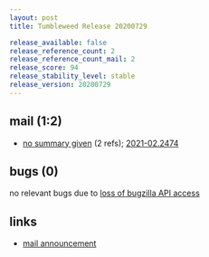 ```yaml
---
layout: post
title: Tumbleweed Release 20200729

release_available: false
release_reference_count: 2
release_reference_count_mail: 2
release_score: 94
release_stability_level: stable
release_version: 20200729
---
```


## mail (1:2)

- [no summary given](https://github.com/boombatower/tumbleweed-review/issues/10) (2 refs); [2021-02.2474](https://github.com/boombatower/tumbleweed-review/issues/10)

## bugs (0)

<!--more-->

no relevant bugs due to [loss of bugzilla API access](https://bugzilla.opensuse.org/show_bug.cgi?id=1157722)



## links

- [mail announcement](https://github.com/boombatower/tumbleweed-review/issues/10)
